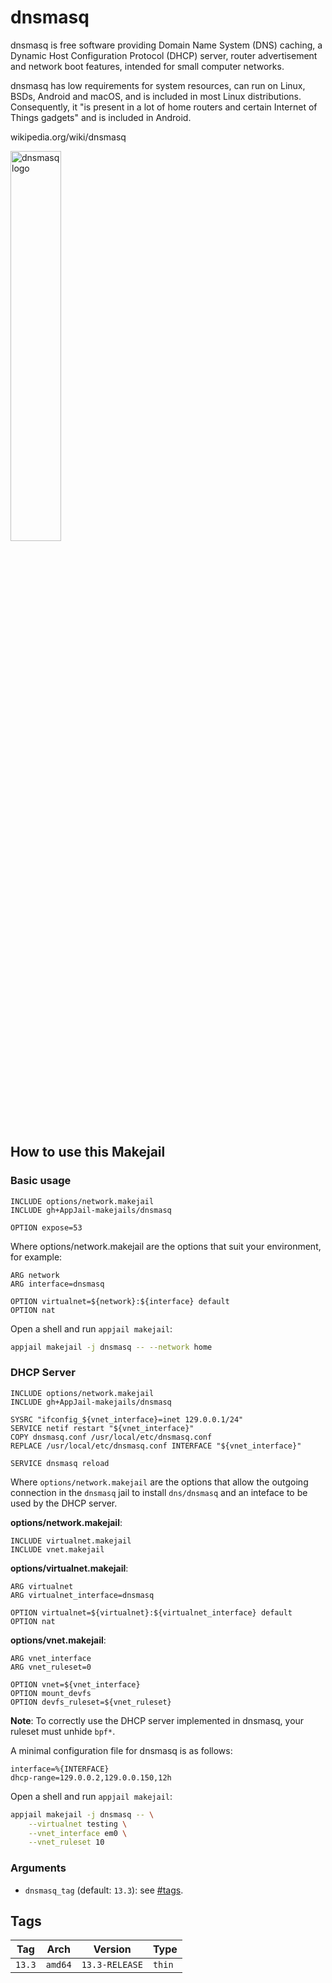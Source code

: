 # dnsmasq

dnsmasq is free software providing Domain Name System (DNS) caching, a Dynamic Host Configuration Protocol (DHCP) server, router advertisement and network boot features, intended for small computer networks.

dnsmasq has low requirements for system resources, can run on Linux, BSDs, Android and macOS, and is included in most Linux distributions. Consequently, it "is present in a lot of home routers and certain Internet of Things gadgets" and is included in Android.

wikipedia.org/wiki/dnsmasq

<img src="https://upload.wikimedia.org/wikipedia/commons/thumb/2/2c/Dnsmasq_icon.svg/800px-Dnsmasq_icon.svg.png" alt="dnsmasq logo" width="40%" height="auto">

## How to use this Makejail

### Basic usage

```
INCLUDE options/network.makejail
INCLUDE gh+AppJail-makejails/dnsmasq

OPTION expose=53
```

Where options/network.makejail are the options that suit your environment, for example:

```
ARG network
ARG interface=dnsmasq

OPTION virtualnet=${network}:${interface} default
OPTION nat
```

Open a shell and run `appjail makejail`:

```sh
appjail makejail -j dnsmasq -- --network home
```

### DHCP Server

```
INCLUDE options/network.makejail
INCLUDE gh+AppJail-makejails/dnsmasq

SYSRC "ifconfig_${vnet_interface}=inet 129.0.0.1/24"
SERVICE netif restart "${vnet_interface}"
COPY dnsmasq.conf /usr/local/etc/dnsmasq.conf
REPLACE /usr/local/etc/dnsmasq.conf INTERFACE "${vnet_interface}"

SERVICE dnsmasq reload
```

Where `options/network.makejail` are the options that allow the outgoing connection in the `dnsmasq` jail to install `dns/dnsmasq` and an inteface to be used by the DHCP server.

**options/network.makejail**:

```
INCLUDE virtualnet.makejail
INCLUDE vnet.makejail
```

**options/virtualnet.makejail**:

```
ARG virtualnet
ARG virtualnet_interface=dnsmasq

OPTION virtualnet=${virtualnet}:${virtualnet_interface} default
OPTION nat
```

**options/vnet.makejail**:

```
ARG vnet_interface
ARG vnet_ruleset=0

OPTION vnet=${vnet_interface}
OPTION mount_devfs
OPTION devfs_ruleset=${vnet_ruleset}
```

**Note**: To correctly use the DHCP server implemented in dnsmasq, your ruleset must unhide `bpf*`.

A minimal configuration file for dnsmasq is as follows:

```
interface=%{INTERFACE}
dhcp-range=129.0.0.2,129.0.0.150,12h
```

Open a shell and run `appjail makejail`:

```sh
appjail makejail -j dnsmasq -- \
	--virtualnet testing \
	--vnet_interface em0 \
	--vnet_ruleset 10
```

### Arguments

* `dnsmasq_tag` (default: `13.3`): see [#tags](#tags).

## Tags

| Tag    | Arch    | Version           | Type   |
| ------ | ------- | ----------------- | ------ |
| `13.3` | `amd64` | `13.3-RELEASE` | `thin` |
